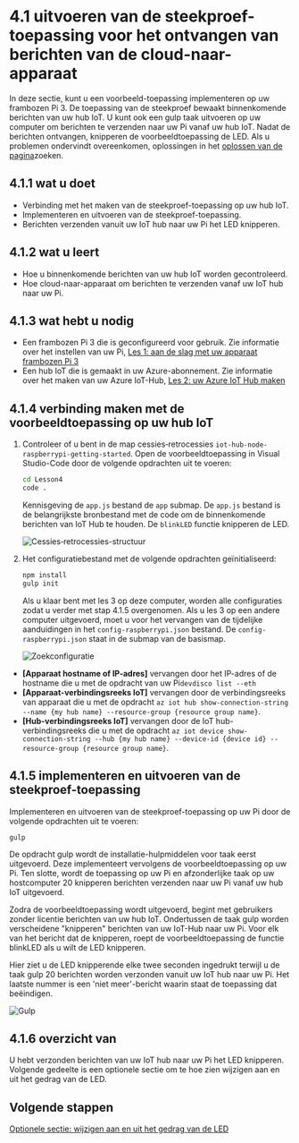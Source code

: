 <properties
 pageTitle="Voer de voorbeeldtoepassing voor het ontvangen van berichten van de cloud-naar-apparaat | Microsoft Azure"
 description="De toepassing van de steekproef in les 4 wordt uitgevoerd op uw Pi en bewaakt de binnenkomende berichten van uw hub IoT. Een nieuwe taak in de gulp verzendt berichten naar uw Pi vanaf uw hub IoT het LED knipperen."
 services="iot-hub"
 documentationCenter=""
 authors="shizn"
 manager="timlt"
 tags=""
 keywords=""/>

<tags
 ms.service="iot-hub"
 ms.devlang="multiple"
 ms.topic="article"
 ms.tgt_pltfrm="na"
 ms.workload="na"
 ms.date="10/21/2016"
 ms.author="xshi"/>

# <a name="41-run-the-sample-application-to-receive-cloud-to-device-messages"></a>4.1 uitvoeren van de steekproef-toepassing voor het ontvangen van berichten van de cloud-naar-apparaat

In deze sectie, kunt u een voorbeeld-toepassing implementeren op uw frambozen Pi 3. De toepassing van de steekproef bewaakt binnenkomende berichten van uw hub IoT. U kunt ook een gulp taak uitvoeren op uw computer om berichten te verzenden naar uw Pi vanaf uw hub IoT. Nadat de berichten ontvangen, knipperen de voorbeeldtoepassing de LED. Als u problemen ondervindt overeenkomen, oplossingen in het [oplossen van de pagina](iot-hub-raspberry-pi-kit-node-troubleshooting.md)zoeken.

## <a name="411-what-you-will-do"></a>4.1.1 wat u doet

- Verbinding met het maken van de steekproef-toepassing op uw hub IoT.
- Implementeren en uitvoeren van de steekproef-toepassing.
- Berichten verzenden vanuit uw IoT hub naar uw Pi het LED knipperen.

## <a name="412-what-you-will-learn"></a>4.1.2 wat u leert

- Hoe u binnenkomende berichten van uw hub IoT worden gecontroleerd.
- Hoe cloud-naar-apparaat om berichten te verzenden vanaf uw IoT hub naar uw Pi. 

## <a name="413-what-do-you-need"></a>4.1.3 wat hebt u nodig

- Een frambozen Pi 3 die is geconfigureerd voor gebruik. Zie informatie over het instellen van uw Pi, [Les 1: aan de slag met uw apparaat frambozen Pi 3](iot-hub-raspberry-pi-kit-node-get-started.md)
- Een hub IoT die is gemaakt in uw Azure-abonnement. Zie informatie over het maken van uw Azure IoT-Hub, [Les 2: uw Azure IoT Hub maken](iot-hub-raspberry-pi-kit-node-get-started.md)

## <a name="414-connect-the-sample-application-to-your-iot-hub"></a>4.1.4 verbinding maken met de voorbeeldtoepassing op uw hub IoT

1. Controleer of u bent in de map cessies‑retrocessies `iot-hub-node-raspberrypi-getting-started`. Open de voorbeeldtoepassing in Visual Studio-Code door de volgende opdrachten uit te voeren:

    ```bash
    cd Lesson4
    code .
    ```

    Kennisgeving de `app.js` bestand de `app` submap. De `app.js` bestand is de belangrijkste bronbestand met de code om de binnenkomende berichten van IoT Hub te houden. De `blinkLED` functie knipperen de LED.

    ![Cessies‑retrocessies-structuur](media/iot-hub-raspberry-pi-lessons/lesson4/repo_structure.png)

2. Het configuratiebestand met de volgende opdrachten geïnitialiseerd:

    ```bash
    npm install
    gulp init
    ```

    Als u klaar bent met les 3 op deze computer, worden alle configuraties zodat u verder met stap 4.1.5 overgenomen. Als u les 3 op een andere computer uitgevoerd, moet u voor het vervangen van de tijdelijke aanduidingen in het `config-raspberrypi.json` bestand. De `config-raspberrypi.json` staat in de submap van de basismap.

    ![Zoekconfiguratie](media/iot-hub-raspberry-pi-lessons/lesson4/config_raspberrypi.png)

- **[Apparaat hostname of IP-adres]** vervangen door het IP-adres of de hostname die u met de opdracht van uw Pi`devdisco list --eth`
- **[Apparaat-verbindingsreeks IoT]** vervangen door de verbindingsreeks van apparaat die u met de opdracht `az iot hub show-connection-string --name {my hub name} --resource-group {resource group name}`.
- **[Hub-verbindingsreeks IoT]** vervangen door de IoT hub-verbindingsreeks die u met de opdracht `az iot device show-connection-string --hub {my hub name} --device-id {device id} --resource-group {resource group name}`.

## <a name="415-deploy-and-run-the-sample-application"></a>4.1.5 implementeren en uitvoeren van de steekproef-toepassing

Implementeren en uitvoeren van de steekproef-toepassing op uw Pi door de volgende opdrachten uit te voeren:
  
```
gulp
```

De opdracht gulp wordt de installatie-hulpmiddelen voor taak eerst uitgevoerd. Deze implementeert vervolgens de voorbeeldtoepassing op uw Pi. Ten slotte, wordt de toepassing op uw Pi en afzonderlijke taak op uw hostcomputer 20 knipperen berichten verzenden naar uw Pi vanaf uw hub IoT uitgevoerd.

Zodra de voorbeeldtoepassing wordt uitgevoerd, begint met gebruikers zonder licentie berichten van uw hub IoT. Ondertussen de taak gulp worden verscheidene "knipperen" berichten van uw IoT-Hub naar uw Pi. Voor elk van het bericht dat de knipperen, roept de voorbeeldtoepassing de functie blinkLED als u wilt de LED knipperen.

Hier ziet u de LED knipperende elke twee seconden ingedrukt terwijl u de taak gulp 20 berichten worden verzonden vanuit uw IoT hub naar uw Pi. Het laatste nummer is een 'niet meer'-bericht waarin staat de toepassing dat beëindigen.

![Gulp](media/iot-hub-raspberry-pi-lessons/lesson4/gulp_blink.png)

## <a name="416-summary"></a>4.1.6 overzicht van

U hebt verzonden berichten van uw IoT hub naar uw Pi het LED knipperen. Volgende gedeelte is een optionele sectie om te hoe zien wijzigen aan en uit het gedrag van de LED.

## <a name="next-steps"></a>Volgende stappen

[Optionele sectie: wijzigen aan en uit het gedrag van de LED](iot-hub-raspberry-pi-kit-node-lesson4-change-led-behavior.md)